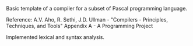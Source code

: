 Basic template of a compiler for a subset of Pascal programming language. 

Reference: A.V. Aho, R. Sethi, J.D. Ullman - "Compilers - Principles, Techniques, and Tools" Appendix A - A Programming Project

Implemented lexical and syntax analysis. 
